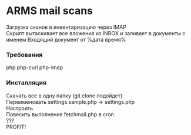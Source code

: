 # ARMS mail scans
Загрузка сканов в инвентаризацию через IMAP  
Скрипт вытаскивает все вложения из INBOX и заливает в документы с именем Входящий документ от %дата время%  

### Требования
php php-curl php-imap

### Инсталляция
Скачать все в одну папку (git clone подойдет)  
Переименовать settings.sample.php -> settings.php  
Настроить  
Повесить выполнение fetchmail.php в cron  
???  
PROFIT!  
